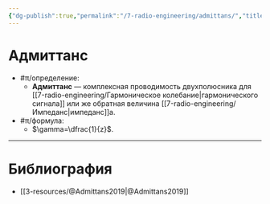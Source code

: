 ```yaml
---
{"dg-publish":true,"permalink":"/7-radio-engineering/admittans/","title":"Адмиттанс"}
---
```



# Адмиттанс

- #π/определение:
	- **Адмиттанс** — комплексная проводимость двухполюсника для [[7-radio-engineering/Гармоническое колебание\|гармонического сигнала]] или же обратная величина [[7-radio-engineering/Импеданс\|импеданс]]а.
- #π/формула:
	- $\gamma=\dfrac{1}{z}$.

---

# Библиография

- [[3-resources/@Admittans2019\|@Admittans2019]]
